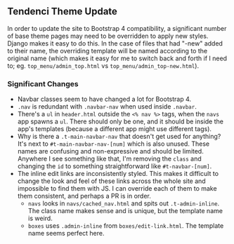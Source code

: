 ## Tendenci Theme Update
In order to update the site to Bootstrap 4 compatibility, a significant number of base theme pages may need to be overridden to apply new styles. Django makes it easy to do this. In the case of files that had "-new" added to their name, the overriding template will be named according to the original name (which makes it easy for me to switch back and forth if I need to; eg. `top_menu/admin_top.html` vs `top_menu/admin_top-new.html`).


### Significant Changes
* Navbar classes seem to have changed a lot for Bootstrap 4.
* `.nav` is redundant with `.navbar-nav` when used inside `.navbar`.
* There's a `ul` in `header.html` outside the `<% nav %>` tags, when the `navs` app spawns a `ul`. There should only be one, and it should be inside the app's templates (because a different app might use different tags).
* Why is there a `.t-main-navbar-nav` that doesn't get used for anything? It's next to `#t-main-navbar-nav-[num]` which is also unused. These names are confusing and non-expressive and should be limited. Anywhere I see something like that, I'm removing the `class` and changing the `id` to something straightforward like `#t-navbar-[num]`.
* The inline edit links are inconsistently styled. This makes it difficult to change the look and feel of these links across the whole site and impossible to find them with JS. I can override each of them to make them consistent, and perhaps a PR is in order.
  - `navs` looks in `navs/cached_nav.html` and spits out `.t-admin-inline`. The class name makes sense and is unique, but the template name is weird.
  - `boxes` uses `.admin-inline` from `boxes/edit-link.html`. The template name seems perfect here.
